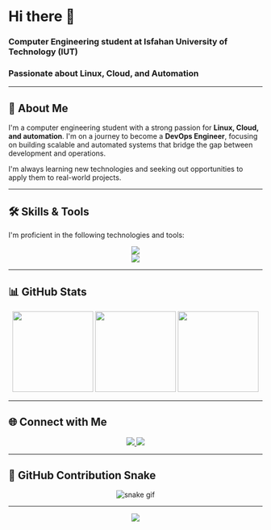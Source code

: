 # Hi there 👋

### Computer Engineering student at Isfahan University of Technology (IUT)
### Passionate about Linux, Cloud, and Automation

---

## 🚀 About Me

I'm a computer engineering student with a strong passion for **Linux, Cloud, and automation**. I'm on a journey to become a **DevOps Engineer**, focusing on building scalable and automated systems that bridge the gap between development and operations.

I'm always learning new technologies and seeking out opportunities to apply them to real-world projects.

---

## 🛠️ Skills & Tools

I'm proficient in the following technologies and tools:

<p align="center">
  <img src="https://skillicons.dev/icons?i=python,cpp,git,linux,docker" />
  <br>
  <img src="https://skillicons.dev/icons?i=kubernetes" />
</p>

---

## 📊 GitHub Stats

<p align="center">
  <img src="https://github-readme-stats.vercel.app/api?username=YasinSaberi&show_icons=true&theme=tokyonight" height="160"/>
  <img src="https://github-readme-stats.vercel.app/api/top-langs/?username=YasinSaberi&layout=compact&theme=tokyonight" height="160"/>
  <img src="https://streak-stats.demolab.com?user=YasinSaberi&theme=tokyonight&hide_border=true" height="160"/>
</p>

---

## 🌐 Connect with Me

<p align="center">
  <a href="https://www.linkedin.com/in/yasin-saberi-1016a730a">
    <img src="https://img.shields.io/badge/LinkedIn-0A66C2?style=for-the-badge&logo=linkedin&logoColor=white"/>
  </a>
  <a href="https://t.me/Yas_Saberi">
    <img src="https://img.shields.io/badge/Telegram-26A5E4?style=for-the-badge&logo=telegram&logoColor=white"/>
  </a>
</p>

---

## 🐍 GitHub Contribution Snake

<p align="center">
  <img src="https://github.com/YasinSaberi/YasinSaberi/blob/output/github-contribution-grid-snake.svg" alt="snake gif" />
</p>

---

<p align="center">
  <img src="https://capsule-render.vercel.app/api?type=waving&color=gradient&height=120&section=footer"/>
</p>

